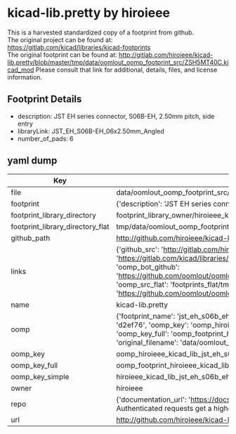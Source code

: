 # kicad-lib.pretty by hiroieee  
This is a harvested standardized copy of a footprint from github.  
The original project can be found at:  
https://gitlab.com/kicad/libraries/kicad-footprints  
The original footprint can be found at:
http://gitlab.com/hiroieee/kicad-lib.pretty/blob/master/tmp/data/oomlout_oomp_footprint_src/ZSH5MT40C.kicad_mod
Please consult that link for additional, details, files, and license information.  
## Footprint Details
* description: JST EH series connector, S06B-EH, 2.50mm pitch, side entry  
* libraryLink: JST_EH_S06B-EH_06x2.50mm_Angled  
* number_of_pads: 6  
## yaml dump  
| Key | Value |  
| --- | --- |  
| file | data/oomlout_oomp_footprint_src/kicad-lib.pretty/JST_EH_S06B-EH_06x2.50mm_Angled.kicad_mod |  
| footprint | {'description': 'JST EH series connector, S06B-EH, 2.50mm pitch, side entry', 'libraryLink': 'JST_EH_S06B-EH_06x2.50mm_Angled', 'number_of_pads': 6} |  
| footprint_library_directory | footprint_library_owner/hiroieee_kicad-lib.pretty |  
| footprint_library_directory_flat | tmp/data/oomlout_oomp_footprint_src/footprints_flat/hiroieee_kicad_lib_jst_eh_s06b_eh_06x2_50mm_angled/working |  
| github_path | http://github.com/hiroieee/kicad-lib.pretty/blob/master/tmp/data/oomlout_oomp_footprint_src/JST_EH_S06B-EH_06x2.50mm_Angled.kicad_mod |  
| links | {'github_src': 'http://gitlab.com/hiroieee/kicad-lib.pretty/blob/master/tmp/data/oomlout_oomp_footprint_src/ZSH5MT40C.kicad_mod', 'github_src_repo': 'https://gitlab.com/kicad/libraries/kicad-footprints', 'oomp_bot': 'tmp/data/oomlout_oomp_footprint_src/footprints/hiroieee_kicad_lib_jst_eh_s06b_eh_06x2_50mm_angled/working', 'oomp_bot_github': 'https://github.com/oomlout/oomlout_oomp_footprint_bot/tree/main/tmp/data/oomlout_oomp_footprint_src/footprints/hiroieee_kicad_lib_jst_eh_s06b_eh_06x2_50mm_angled/working', 'oomp_src_flat': 'footprints_flat/tmp/data/oomlout_oomp_footprint_src/footprints_flat/hiroieee_kicad_lib_jst_eh_s06b_eh_06x2_50mm_angled/working', 'oomp_src_flat_github': 'https://github.com/oomlout/oomlout_oomp_footprint_src/tree/main/tmp/data/oomlout_oomp_footprint_src/footprints_flat/hiroieee_kicad_lib_jst_eh_s06b_eh_06x2_50mm_angled/working'} |  
| name | kicad-lib.pretty |  
| oomp | {'footprint_name': 'jst_eh_s06b_eh_06x2_50mm_angled', 'library_name': 'kicad_lib', 'md5': 'd2ef76a21e5ba29f9692b75bff911714', 'md5_10': 'd2ef76a21e', 'md5_5': 'd2ef7', 'md5_6': 'd2ef76', 'oomp_key': 'oomp_hiroieee_kicad_lib_jst_eh_s06b_eh_06x2_50mm_angled', 'oomp_key_extra': 'oomp_footprint_hiroieee_kicad_lib_jst_eh_s06b_eh_06x2_50mm_angled', 'oomp_key_full': 'oomp_footprint_hiroieee_kicad_lib_jst_eh_s06b_eh_06x2_50mm_angled_d2ef76', 'oomp_key_simple': 'hiroieee_kicad_lib_jst_eh_s06b_eh_06x2_50mm_angled', 'original_filename': 'data/oomlout_oomp_footprint_src/kicad-lib.pretty/JST_EH_S06B-EH_06x2.50mm_Angled.kicad_mod', 'owner_name': 'hiroieee'} |  
| oomp_key | oomp_hiroieee_kicad_lib_jst_eh_s06b_eh_06x2_50mm_angled |  
| oomp_key_full | oomp_footprint_hiroieee_kicad_lib_jst_eh_s06b_eh_06x2_50mm_angled |  
| oomp_key_simple | hiroieee_kicad_lib_jst_eh_s06b_eh_06x2_50mm_angled |  
| owner | hiroieee |  
| repo | {'documentation_url': 'https://docs.github.com/rest/overview/resources-in-the-rest-api#rate-limiting', 'message': "API rate limit exceeded for 84.66.142.224. (But here's the good news: Authenticated requests get a higher rate limit. Check out the documentation for more details.)"} |  
| url | http://github.com/hiroieee/kicad-lib.pretty |  

